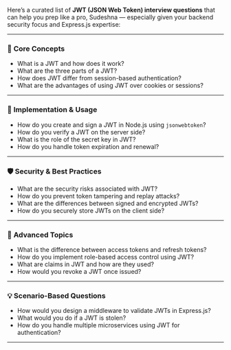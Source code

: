 Here’s a curated list of **JWT (JSON Web Token) interview questions** that can help you prep like a pro, Sudeshna — especially given your backend security focus and Express.js expertise:

---

### 🔐 **Core Concepts**
- What is a JWT and how does it work?
- What are the three parts of a JWT?
- How does JWT differ from session-based authentication?
- What are the advantages of using JWT over cookies or sessions?

---

### 🧪 **Implementation & Usage**
- How do you create and sign a JWT in Node.js using `jsonwebtoken`?
- How do you verify a JWT on the server side?
- What is the role of the secret key in JWT?
- How do you handle token expiration and renewal?

---

### 🛡️ **Security & Best Practices**
- What are the security risks associated with JWT?
- How do you prevent token tampering and replay attacks?
- What are the differences between signed and encrypted JWTs?
- How do you securely store JWTs on the client side?

---

### 🧩 **Advanced Topics**
- What is the difference between access tokens and refresh tokens?
- How do you implement role-based access control using JWT?
- What are claims in JWT and how are they used?
- How would you revoke a JWT once issued?

---

### 💡 **Scenario-Based Questions**
- How would you design a middleware to validate JWTs in Express.js?
- What would you do if a JWT is stolen?
- How do you handle multiple microservices using JWT for authentication?

---

